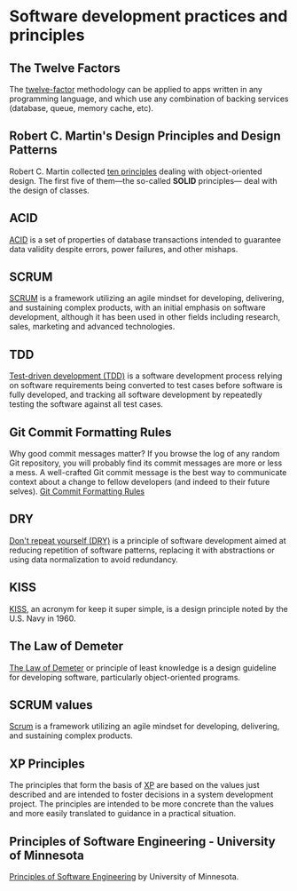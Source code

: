 # Software development practices and principles

## The Twelve Factors

The [twelve-factor](resources/docs/12factor.md) methodology can be applied to apps written in any programming language, and which use any combination of backing services (database, queue, memory cache, etc).

## Robert C. Martin's Design Principles and Design Patterns

Robert C. Martin collected [ten principles](resources/docs/uncle.md) dealing with object-oriented design. The first five of them—the so-called **SOLID** principles— deal with the design of classes.

## ACID

[ACID](resources/docs/ACID.md) is a set of properties of database transactions intended to guarantee data validity despite errors, power failures, and other mishaps.

## SCRUM

[SCRUM](resources/docs/SCRUM.md) is a framework utilizing an agile mindset for developing, delivering, and sustaining complex products, with an initial emphasis on software development, although it has been used in other fields including research, sales, marketing and advanced technologies.

## TDD

[Test-driven development (TDD)](resources/docs/TDD.md) is a software development process relying on software requirements being converted to test cases before software is fully developed, and tracking all software development by repeatedly testing the software against all test cases.

## Git Commit Formatting Rules

Why good commit messages matter? If you browse the log of any random Git repository, you will probably find its commit messages are more or less a mess. A well-crafted Git commit message is the best way to communicate context about a change to fellow developers (and indeed to their future selves). [Git Commit Formatting Rules](resources/docs/commit.md)

## DRY

[Don't repeat yourself (DRY)](resources/docs/DRY.md) is a principle of software development aimed at reducing repetition of software patterns, replacing it with abstractions or using data normalization to avoid redundancy.

## KISS

[KISS](resources/docs/KISS.md), an acronym for keep it super simple, is a design principle noted by the U.S. Navy in 1960.

## The Law of Demeter

[The Law of Demeter](resources/docs/LOD.md) or principle of least knowledge is a design guideline for developing software, particularly object-oriented programs.

## SCRUM values

[Scrum](resources/docs/SCRUM.md) is a framework utilizing an agile mindset for developing, delivering, and sustaining complex products.

## XP Principles

The principles that form the basis of [XP](resources/docs/XP.md) are based on the values just described and are intended to foster decisions in a system development project. The principles are intended to be more concrete than the values and more easily translated to guidance in a practical situation. 

## Principles of Software Engineering - University of Minnesota

[Principles of Software Engineering](resources/docs/umn.md) by University of Minnesota.

